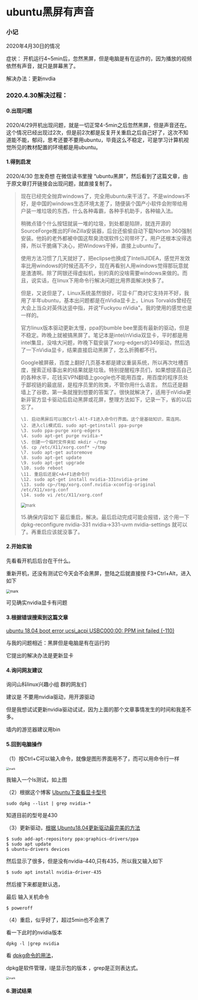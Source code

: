 # ubuntu黑屏有声音

### 小记

2020年4月30日的情况

症状： 开机运行4~5min后，忽然黑屏，但是电脑是有在运作的，因为播放的视频依然有声音，就只是屏幕黑了。

解决办法：更新nvdia



### 2020.4.30解决过程：

#### 0.出现问题

2020/4/29开机出现问题，就是一切正常4-5min之后忽然黑屏，但是声音还在。这个情况已经出现过2次，但是前2次都是反复开关重启之后自己好了，这次不知道能不能，郁闷，思考还要不要用ubuntu，毕竟这么不稳定，可是学习计算机视觉所见的教材配置的环境都是用ubuntu。

#### 1.得到启发

2020/4/30 忽发奇想 在微信读书里搜 “ubuntu黑屏”，然后看到了这篇文章，由于原文章打开链接会出现问题，就直接复制了。


>现在已经完全抛弃windows了，完全用ubuntu来干活了。不是windows不好，是中国的windows生态环境太差了，随便装个国产小软件会附带给用户装一堆垃圾的东西，什么各种毒霸，各种手机助手，各种输入法。
>
>稍微点错个什么按钮就装一堆的垃圾，到处都是陷阱，就连开源的SourceForge推出的FileZilla安装器，后台还偷偷自动下载Norton 360强制安装。他妈的老外都被中国这帮臭流氓软件公司带坏了。用户还根本没得选择，所以干脆痛下决心，把Windows干掉，直接上ubuntu了。
>
>使用方法习惯了几天就好了，把eclipse也换成了IntelliJIDEA，感觉开发效率比用windows的时候还高不少，现在再看别人用windows觉得那玩意就是渣渣啊。除了网银还得虚拟机，别的真的没啥需要windows来做的。而且，说实话，在linux下用命令行解决问题比用界面解决快多了。
>
>但是，又说但是了，Linux系统虽然很好，可显卡厂商对它支持并不好，我用了半年ubuntu，基本出问题都是在nVidia显卡上，Linus Torvalds曾经在大会上当众对英伟达竖中指，并说"Fuckyou nVidia"。我的使用的感觉也是一样的。
>
>官方linux版本驱动更新太慢，ppa的bumble bee里面有最新的驱动，但是不稳定。昨晚上就被搞黑屏了。笔记本是intel/nVidia双显卡，平时都是用intel集显，没啥大问题，昨晚下载安装了xorg-edgers的349驱动，然后选了一下nVidia显卡，结果直接启动黑屏了，怎么折腾都不行。
>
>Google被屏蔽，百度上翻好几页基本都是建议重装系统，所以再次吐槽百度，搜索正经事出来的结果就是垃圾。特别提醒程序员们，如果想提高自己的各种水平，花钱买VPN翻墙上google也不能用百度，用百度的程序员处于鄙视链的最底层，是程序员里的败类，不管你用什么语言。
>然后还是翻墙上了谷歌，第一条就搜到想要的答案了。很快就解决了，适用于nVidia更新非官方显卡驱动后启动黑屏或花屏，整理方法如下，记录一下，省的以后忘了。
>
>```
>\1. 启动黑屏后可以按Ctrl-Alt-F1进入命令行界面。这个是基础知识，需连网。
>\2. 进入cli模式后，sudo apt-getinstall ppa-purge
>\3. sudo ppa-purge xorg-edgers
>\4. sudo apt-get purge nvidia-*
>\5. 创建一个临时文件夹如 mkdir ~/tmp
>\6. cp /etc/X11/xorg.conf* ~/tmp
>\7. sudo apt-get autoremove
>\8. sudo apt-get update
>\9. sudo apt-get upgrade
>\10. sudo reboot
>\11. 重启后还是C+A+F1进命令行
>\12. sudo apt-get install nvidia-331nvidia-prime
>\13. sudo cp~/tmp/xorg.conf.nvidia-xconfig-original /etc/X11/xorg.conf
>\14. sudo vi /etc/X11/xorg.conf
>```
><img src="http://mally.oss-cn-qingdao.aliyuncs.com/PicGo上传的图片/20200430/104312147.png" alt="mark" style="zoom: 80%;" />
>
>15.确保内容如下
>最后重启，解决。最后启动完成可能会报错，这个用一下 dpkg-reconfigure nvidia-331 nvidia->331-uvm nvidia-settings 就可以了。再重启应该就没事了。





####     2.开始实验

先看看开机后后台在干什么。

重新开机，还没有测试它今天会不会黑屏，登陆之后就直接按 F3+Ctrl+Alt，进入如下

<img src="http://mally.oss-cn-qingdao.aliyuncs.com/PicGo上传的图片/20200430/103420079.jpg" alt="mark" style="zoom:67%;" />

可见确实nvidia显卡有问题

#### 3.根据错误搜索到这篇文章

[ubuntu 18.04 boot error ucsi_acpi USBC000:00: PPM init failed (-110)](https://askubuntu.com/questions/1195764/ubuntu-18-04-boot-error-ucsi-acpi-usbc00000-ppm-init-failed-110)

与我的问题相近：黑屏但是电脑是有在运行的

它提出的解决办法是更新显卡

#### 4.询问网友建议

询问山科linux兴趣小组 群的网友们

建议是 不要用nvidia驱动，用开源驱动

但是我想试试更新nvidia驱动试试，因为上面的那个文章事情发生的时间和我差不多。

墙内的游览器建议用bin



#### 5.回到电脑操作

（1）按Ctrl+C可以输入命令，就像是图形界面用不了，而可以用命令行一样

<img src="http://mally.oss-cn-qingdao.aliyuncs.com/PicGo上传的图片/20200430/105657382.jpg" alt="mark" style="zoom:50%;" />

我输入一个ls测试，如上图

（2）根据这个博客   [Ubuntu下查看显卡型号](https://blog.csdn.net/jyl1999xxxx/article/details/78871622)

```
sudo dpkg --list | grep nvidia-*
```

知道目前的型号是430

（3）更新驱动，[根据  Ubuntu18.04更新驱动最完美的方法](https://blog.csdn.net/hgtjcxy/article/details/89926991)

```shell
$ sudo add-apt-repository ppa:graphics-drivers/ppa
$ sudo apt update
$ ubuntu-drivers devices
```

然后显示了很多，但是没有nvidia-440,只有435，所以我又输入如下

```bash
$ sudo apt install nvidia-driver-435
```

然后接下来都是默认选，

最后 输入关机命令

```
$ poweroff
```

（4）重启，似乎好了，超过5min也不会黑了

看一下此时的nvidia版本

```shell
dpkg -l |grep nvidia
```

看 [dpkg命令的用法](https://www.cnblogs.com/TankXiao/p/3332457.html)，

dpkg是软件管理，l是显示包的版本 ，grep是正则表达式。

<img src="http://mally.oss-cn-qingdao.aliyuncs.com/PicGo上传的图片/20200430/115803527.png" alt="mark" style="zoom:50%;" />



#### 6.测试结果

